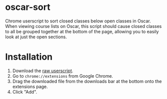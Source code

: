 oscar-sort
==========

Chrome userscript to sort closed classes below open classes in Oscar. When viewing course lists on Oscar, this script should cause closed classes to all be grouped together at the bottom of the page, allowing you to easily look at just the open sections.

# Installation

 1. Download the [raw userscript].
 2. Go to `chrome://extensions` from Google Chrome.
 3. Drag the downloaded file from the downloads bar at the bottom onto the extensions page.
 4. Click "Add".
 
[raw userscript]: https://github.com/vergenzt/oscar-sort/raw/master/oscarfilter.user.js

